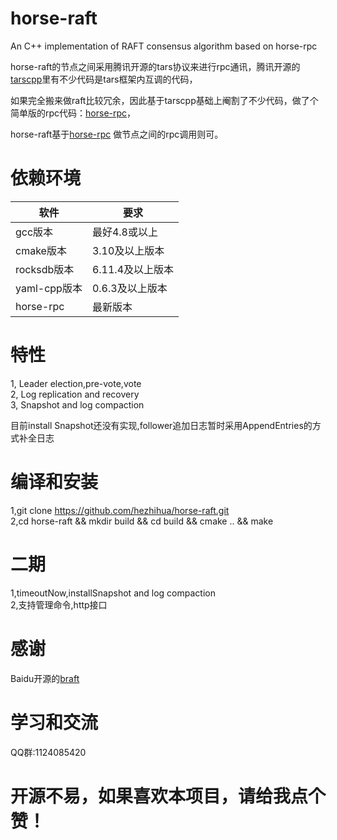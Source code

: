 # horse-raft
An  C++ implementation of RAFT consensus algorithm based on horse-rpc

horse-raft的节点之间采用腾讯开源的tars协议来进行rpc通讯，腾讯开源的[tarscpp](https://github.com/TarsCloud/TarsCpp)里有不少代码是tars框架内互调的代码，<br> 

如果完全搬来做raft比较冗余，因此基于tarscpp基础上阉割了不少代码，做了个简单版的rpc代码：[horse-rpc](https://github.com/hezhihua/horse-rpc)，<br>

horse-raft基于[horse-rpc](https://github.com/hezhihua/horse-rpc) 做节点之间的rpc调用则可。<br>    

# 依赖环境
| 软件	 | 要求 |
| ----- | ----- |
| gcc版本 | 最好4.8或以上 |
| cmake版本 | 3.10及以上版本 |
| rocksdb版本 | 6.11.4及以上版本 |
| yaml-cpp版本 | 0.6.3及以上版本 |
| horse-rpc | 最新版本 |
# 特性
1, Leader election,pre-vote,vote  
2, Log replication and recovery  
3, Snapshot and log compaction 

目前install Snapshot还没有实现,follower追加日志暂时采用AppendEntries的方式补全日志
# 编译和安装

1,git clone https://github.com/hezhihua/horse-raft.git  
2,cd horse-raft && mkdir build && cd build && cmake ..  && make 


# 二期   
1,timeoutNow,installSnapshot and log compaction     
2,支持管理命令,http接口

# 感谢
Baidu开源的[braft](https://github.com/baidu/braft)

# 学习和交流
QQ群:1124085420  
# 开源不易，如果喜欢本项目，请给我点个赞！  

